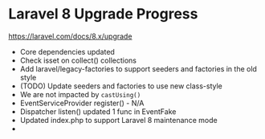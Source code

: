 # Laravel 8 Upgrade Progress #

https://laravel.com/docs/8.x/upgrade

- Core dependencies updated
- Check isset on collect() collections
- Add laravel/legacy-factories to support seeders and factories in the old style
- (TODO) Update seeders and factories to use new class-style
- We are not impacted by `castUsing()`
- EventServiceProvider register() - N/A
- Dispatcher listen() updated 1 func in EventFake
- Updated index.php to support Laravel 8 maintenance mode
- 
